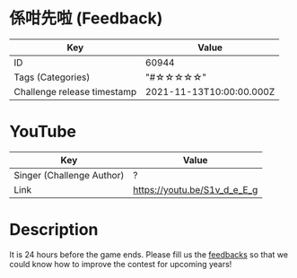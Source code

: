 # 係咁先啦 (Feedback)


| Key | Value |
| --- | ----- |
| ID | 60944 |
| Tags (Categories) | "#☆☆☆☆☆" |
| Challenge release timestamp | 2021-11-13T10:00:00.000Z |

# YouTube

| Key | Value |
| --- | ----- |
| Singer (Challenge Author) | ?
| Link | https://youtu.be/S1v_d_e_E_g

# Description

It is 24 hours before the game ends. Please fill us the [feedbacks](https://docs.google.com/forms/d/e/1FAIpQLScHdxrIh6534bJvtClV2umUnV_L0dPYhizNXsownL2CdmAkZw/viewform?usp=sf_link) so that we could know how to improve the contest for upcoming years!